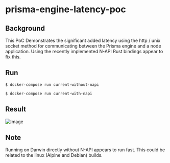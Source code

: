 # prisma-engine-latency-poc

## Background
This PoC Demonstrates the significant added latency using the http / unix socket method for communicating between the Prisma engine and a node application.  Using the recently implemented N-API Rust bindings appear to fix this. 

## Run
```
$ docker-compose run current-without-napi

$ docker-compose run current-with-napi
```

## Result
![image](https://user-images.githubusercontent.com/31223104/116890435-9f23da00-abfb-11eb-9c6c-1a8c8f68f57e.png)

## Note
Running on Darwin directly without N-API appears to run fast. This could be related to the linux (Alpine and Debian) builds. 

